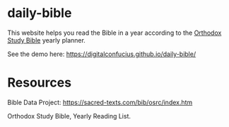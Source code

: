 # daily-bible
This website helps you read the Bible in a year according to the [Orthodox Study Bible](https://en.wikipedia.org/wiki/Orthodox_Study_Bible) yearly planner.

See the demo here: https://digitalconfucius.github.io/daily-bible/

# Resources
Bible Data Project: https://sacred-texts.com/bib/osrc/index.htm

Orthodox Study Bible, Yearly Reading List.
